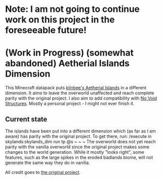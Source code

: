 # Note: I am not going to continue work on this project in the foreseeable future!

# (Work in Progress) (somewhat abandoned) Aetherial Islands Dimension

This Minecraft datapack puts [klinbee's Aetherial Islands](https://github.com/klinbee/Aetherial-Islands) in a different dimension. It aims to leave the overworld unaffected and reach complete parity with the original project.
I also aim to add compatibility with [No Void Structures](https://modrinth.com/mod/no-void-structures).
Mostly a personal project - I might not ever finish it.

## Current state
The islands have been put into a different dimension which (as far as I am aware) has parity with the original project. To get there, run: /execute in skylands:skylands_dim run tp @s ~ ~ ~
The overworld does not yet reach parity with the vanilla overworld since the original project makes some changes to the world generation.
While it mostly "looks right", some features, such as the large spikes in the eroded badlands biome, will not generate the same way they do in vanilla.

All credit goes to [the original project](https://github.com/klinbee/Aetherial-Islands).
